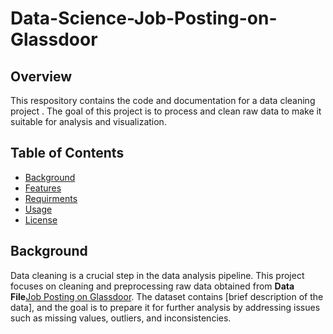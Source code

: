 # Data-Science-Job-Posting-on-Glassdoor

## Overview
This respository contains the code and documentation for a data cleaning project . The goal of this project is to process and clean raw data to make it suitable for analysis and visualization.

## Table of Contents
- [Background](#background)
- [Features](#features)
- [Requirments](#requirements)
- [Usage](#usage)
- [License](#license)



## Background
Data cleaning is a crucial step in the data analysis pipeline. This project focuses on cleaning and preprocessing raw data obtained from **Data File**[Job Posting on Glassdoor](https://github.com/AbdallahOdeh2/Data-Science-Job-Posting-on-Glassdoor/blob/9e979937162c74817f1522be1cad2a592d1bc18f/Uncleaned_DS_jobs.csv). The dataset contains [brief description of the data], and the goal is to prepare it for further analysis by addressing issues such as missing values, outliers, and inconsistencies.


  
